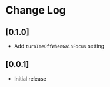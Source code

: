 # Change Log

## [0.1.0]

-   Add `turnImeOffWhenGainFocus` setting

## [0.0.1]

-   Initial release
